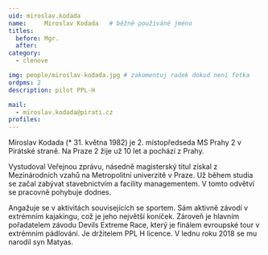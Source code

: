 ```yaml
---
uid: miroslav.kodada
name:     Miroslav Kodada  	# běžně používáné jméno
titles:
  before: Mgr.
  after: 
category:
  - clenove

img: people/miroslav-kodada.jpg # zakomentuj radek dokud není fotka
ordpms: 2
description: pilot PPL-H

mail:
  - miroslav.kodada@pirati.cz
profiles:
---
```

Miroslav Kodada (* 31. května 1982) je 2. místopředseda MS Prahy 2 v Pirátské straně. Na Praze 2 žije už 10 let a pochází z Prahy.

Vystudoval Veřejnou zprávu, násedně magisterský titul získal z Mezinárodních vzahů na Metropolitní univerzitě v Praze. Už během studia se začal zabývat stavebnictvím a facility managementem. V tomto odvětví se pracovně pohybuje dodnes.

Angažuje se v aktivitách souvisejících se sportem. Sám aktivně závodí v extrémním kajakingu, což je jeho největší koníček. Zároveň je hlavním pořadatelem závodu Devils Extreme Race, který je finálem evroupské tour v extrémním pádlování. Je držitelem PPL H licence. V lednu roku 2018 se mu narodil syn Matyas.

